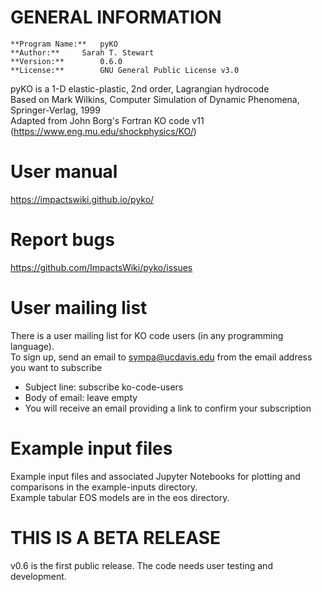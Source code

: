 # GENERAL INFORMATION

	**Program Name:**	pyKO
	**Author:**		Sarah T. Stewart
	**Version:**		0.6.0
	**License:**		GNU General Public License v3.0

pyKO is a 1-D elastic-plastic, 2nd order, Lagrangian hydrocode<br>
Based on Mark Wilkins, Computer Simulation of Dynamic Phenomena, Springer-Verlag, 1999<br>
Adapted from John Borg's Fortran KO code v11 (https://www.eng.mu.edu/shockphysics/KO/)

# User manual

https://impactswiki.github.io/pyko/

# Report bugs

https://github.com/ImpactsWiki/pyko/issues

# User mailing list

There is a user mailing list for KO code users (in any programming language).<br>
To sign up, send an email to sympa@ucdavis.edu from the email address you want to subscribe
* Subject line: subscribe ko-code-users
* Body of email: leave empty
* You will receive an email providing a link to confirm your subscription

# Example input files

Example input files and associated Jupyter Notebooks for plotting and comparisons in the example-inputs directory.<br>
Example tabular EOS models are in the eos directory.

# THIS IS A BETA RELEASE

v0.6 is the first public release. The code needs user testing and development.

